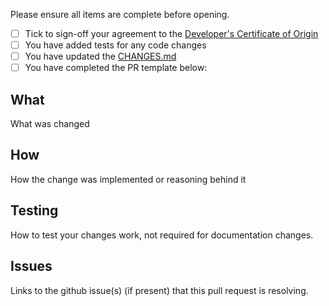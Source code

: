 Please ensure all items are complete before opening.

- [ ] Tick to sign-off your agreement to the [Developer's Certificate of Origin](https://github.com/ibm-messaging/mq-jms-spring/DCO1.1.txt)
- [ ] You have added tests for any code changes
- [ ] You have updated the [CHANGES.md](https://github.com/ibm-messaging/mq-jms-spring/CHANGES.md)
- [ ] You have completed the PR template below:

## What

What was changed

## How

How the change was implemented or reasoning behind it

## Testing

How to test your changes work, not required for documentation changes.

## Issues

Links to the github issue(s) (if present) that this pull request is resolving.
